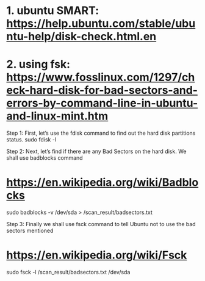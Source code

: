 # 1. ubuntu SMART: https://help.ubuntu.com/stable/ubuntu-help/disk-check.html.en




# 2. using fsk:  https://www.fosslinux.com/1297/check-hard-disk-for-bad-sectors-and-errors-by-command-line-in-ubuntu-and-linux-mint.htm

Step 1: First, let’s use the fdisk command to find out the hard disk partitions status.
 sudo fdisk -l

Step 2: Next, let’s find if there are any Bad Sectors on the hard disk. We shall use badblocks command
 # https://en.wikipedia.org/wiki/Badblocks
 sudo badblocks -v /dev/sda > /scan_result/badsectors.txt

Step 3: Finally we shall use fsck command to tell Ubuntu not to use the bad sectors mentioned
 # https://en.wikipedia.org/wiki/Fsck
 sudo fsck -l /scan_result/badsectors.txt /dev/sda

